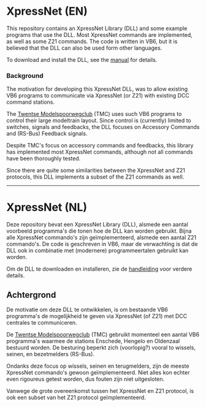# XpressNet (EN)
This repository contains an XpressNet Library (DLL) and some example programs that use the DLL. Most XpressNet commands are implemented, as well as some Z21 commands. The code is written in VB6, but it is believed that the DLL can also be used form other languages.

To download and install the DLL, see the [manual](DLL/Install/Install-Dll.md) for details.

### Background
The motivation for developing this XpressNet DLL, was to allow existing VB6 programs to communicate via XpressNet (or Z21) with existing DCC command stations.

The [Twentse Modelspoorwegclub](https://twentsemodelspoorweg.club) (TMC) uses such VB6 programs to control their large modeltrain layout.
Since control is (currently) limited to switches, signals and feedbacks, the DLL focuses on Accessory Commands and (RS-Bus) Feedback signals.

Despite TMC's focus on accessory commands and feedbacks, this library has implemented most XpressNet commands, although not all commands have been thoroughly tested.

Since there are quite some similarities between the XpressNet and Z21 protocols, this DLL implements a subset of the Z21 commands as well.

---

# XpressNet (NL)
Deze repository bevat een XpressNet Library (DLL), alsmede een aantal voorbeeld programma's die tonen hoe de DLL kan worden gebruikt. Bijna alle XpressNet commando's zijn geïmplementeerd, alsmede een aantal Z21 commando's. De code is geschreven in VB6, maar de verwachting is dat de DLL ook in combinatie met (modernere) programmeertalen gebruikt kan worden.

Om de DLL te downloaden en installeren, zie de [handleiding](DLL/Install/Installeren-Dll.md) voor verdere details.

## Achtergrond
De motivatie om deze DLL te ontwikkelen, is om bestaande VB6 programma's de mogelijkheid te geven via XpressNet (of Z21) met DCC centrales te communiceren.

De [Twentse Modelspoorwegclub](https://twentsemodelspoorweg.club) (TMC) gebruikt momenteel een aantal VB6 programma's waarmee de stations Enschede, Hengelo en Oldenzaal bestuurd worden. De besturing beperkt zich (voorlopig?) vooral to wissels, seinen, en bezetmelders (RS-Bus).

Ondanks deze focus op wissels, seinen en terugmelders, zijn de meeste XpressNet commando's gewoon geïmplementeerd. Niet alles kon echter even rigoureus getest worden, dus fouten zijn niet uitgesloten.

Vanwege de grote overeenkomst tussen het XpressNet en Z21 protocol, is ook een subset van het Z21 protocol geïmplementeerd.
